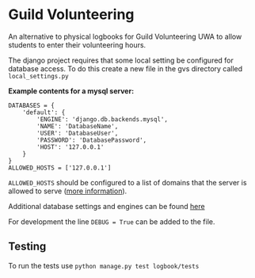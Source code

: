# Guild Volunteering
An alternative to physical logbooks for Guild Volunteering UWA to allow students to enter their volunteering hours.

The django project requires that some local setting be configured for database access. 
To do this create a new file in the gvs directory called `local_settings.py`

**Example contents for a mysql server:**

```
DATABASES = {
    'default': {
        'ENGINE': 'django.db.backends.mysql',
        'NAME': 'DatabaseName',
        'USER': 'DatabaseUser',
        'PASSWORD': 'DatabasePassword',
        'HOST': '127.0.0.1'
    }
}
ALLOWED_HOSTS = ['127.0.0.1']
```
`ALLOWED_HOSTS` should be configured to a list of domains that the server is allowed to serve ([more information](https://docs.djangoproject.com/en/1.10/ref/settings/)).

Additional database settings and engines can be found [here](https://docs.djangoproject.com/en/1.10/ref/settings/#std:setting-DATABASES)

For development the line `DEBUG = True` can be added to the file.

## Testing
To run the tests use
```python manage.py test logbook/tests```
